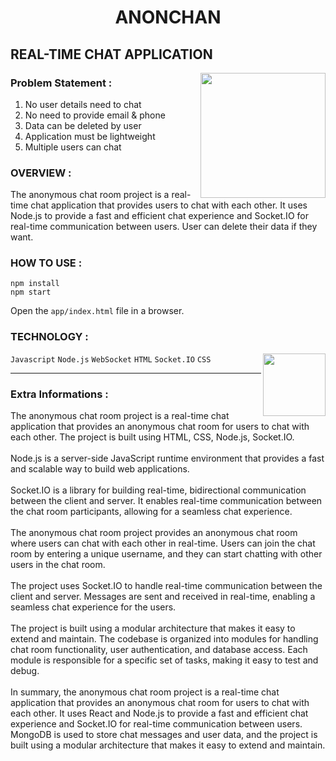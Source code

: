 <h1 align="center">ANONCHAN</h1>

## REAL-TIME CHAT APPLICATION 

<img align='right' src="https://media.giphy.com/media/TdEbWYu236gDO9LRAx/giphy.gif" width="200">

### Problem Statement :

1.  No user details need to chat
2.  No need to provide email & phone 
3.  Data can be deleted by user
4.  Application must be lightweight 
5.  Multiple users can chat


### OVERVIEW :

The anonymous chat room project is a real-time chat application that provides users to chat with each other. It uses Node.js to provide a fast and efficient chat experience and Socket.IO for real-time communication between users. User can delete their data if they want.

### HOW TO USE :

```
npm install
npm start
```

Open the `app/index.html` file in a browser. 

### TECHNOLOGY :

<img align='right' src="https://user-images.githubusercontent.com/114053180/222348354-b0a6cbb5-f5d3-4337-8cda-0a5bbd66eced.png" width="100">

`Javascript` `Node.js` `WebSocket` `HTML` `Socket.IO` `CSS`

---

### Extra Informations :

<p>
The anonymous chat room project is a real-time chat application that provides an anonymous chat room for users to chat with each other. The project is built using HTML, CSS, Node.js, Socket.IO.
<br><br>
Node.js is a server-side JavaScript runtime environment that provides a fast and scalable way to build web applications.
<br><br>
Socket.IO is a library for building real-time, bidirectional communication between the client and server. It enables real-time communication between the chat room participants, allowing for a seamless chat experience.
<br><br>
The anonymous chat room project provides an anonymous chat room where users can chat with each other in real-time. Users can join the chat room by entering a unique username, and they can start chatting with other users in the chat room.
<br><br>
The project uses Socket.IO to handle real-time communication between the client and server. Messages are sent and received in real-time, enabling a seamless chat experience for the users.
<br><br>
The project is built using a modular architecture that makes it easy to extend and maintain. The codebase is organized into modules for handling chat room functionality, user authentication, and database access. Each module is responsible for a specific set of tasks, making it easy to test and debug.
<br><br>
In summary, the anonymous chat room project is a real-time chat application that provides an anonymous chat room for users to chat with each other. It uses React and Node.js to provide a fast and efficient chat experience and Socket.IO for real-time communication between users. MongoDB is used to store chat messages and user data, and the project is built using a modular architecture that makes it easy to extend and maintain.
</p>


